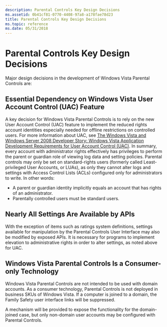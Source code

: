 ```yaml
---
description: Parental Controls Key Design Decisions
ms.assetid: 0b41cf81-0770-4408-97a8-a178fae78d23
title: Parental Controls Key Design Decisions
ms.topic: reference
ms.date: 05/31/2018
---
```


# Parental Controls Key Design Decisions

Major design decisions in the development of Windows Vista Parental Controls are:

## Essential Dependency on Windows Vista User Account Control (UAC) Feature

A key decision for Windows Vista Parental Controls is to rely on the new User Account Control (UAC) feature to implement the reduced rights account identities especially needed for offline restrictions on controlled users. For more information about UAC, see [The Windows Vista and Windows Server 2008 Developer Story: Windows Vista Application Development Requirements for User Account Control (UAC)](/previous-versions/aa905330(v=msdn.10)). In summary, every account with administrator rights effectively has privileges to perform the parent or guardian role of viewing log data and setting policies. Parental controls may only be set on standard-rights users (formerly called Least-privileged User Accounts, or LUAs), as only they cannot alter logs and settings with Access Control Lists (ACLs) configured only for administrators to write. In other words:

-   A parent or guardian identity implicitly equals an account that has rights of an administrator.
-   Parentally controlled users must be standard users.

## Nearly All Settings Are Available by APIs

With the exception of items such as ratings system definitions, settings available for manipulation by the Parental Controls User Interface may also be modified by exposed APIs. It is necessary for programs to implement elevation to administrative rights in order to alter settings, as noted above for UAC.

## Windows Vista Parental Controls Is a Consumer-only Technology

Windows Vista Parental Controls are not intended to be used with domain accounts. As a consumer technology, Parental Controls is not deployed in business SKUs of Windows Vista. If a computer is joined to a domain, the Family Safety user interface links will be suppressed.

A mechanism will be provided to expose the functionality for the domain-joined case, but only non-domain user accounts may be configured with Parental Controls.

 

 
